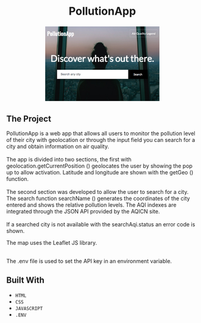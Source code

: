   <h1 align="center">
    PollutionApp
  </h1>
  <h3 align="center">
      <img src="Images/PollutionApp.jpg" alt="Image" width="300" height="195">
    <br>
  </h3>

## The Project

PollutionApp is a web app that allows all users to monitor the pollution level of their city with geolocation or through the input field you can search for a city and obtain information on air quality.<br>
<br>
The app is divided into two sections, the first with geolocation.getCurrentPosition () geolocates the user by showing the pop up to allow activation.
Latitude and longitude are shown with the getGeo () function.<br>
<br>
The second section was developed to allow the user to search for a city. The search function searchName () generates the coordinates of the city entered and shows the relative pollution levels. The AQI indexes are integrated through the JSON API provided by the AQICN site.<br>
<br>
If a searched city is not available with the searchAqi.status an error code is shown.
<br>

The map uses the Leaflet JS library.
<br>
<br>

The .env file is used to set the API key in an environment variable.


## Built With

* ```HTML```
* ```CSS```
* ```JAVASCRIPT```
* ```.ENV```
